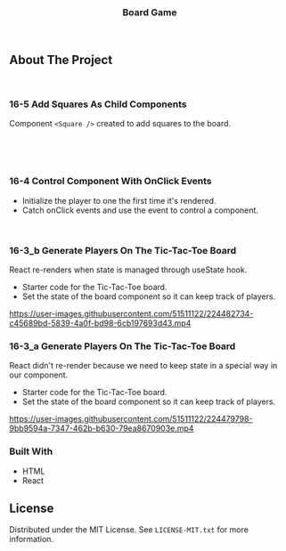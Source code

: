 
<h3 align="center">Board Game</h3>
</br>

## About The Project
    
<br/>

### 16-5      Add Squares As Child Components

Component `<Square />` created to add squares to the board.

![Alt text](./assets/game.drawio.svg)


<br>

### 16-4     Control Component With OnClick Events

- Initialize the player to one the first time it's rendered.
- Catch onClick events and use the event to control a component.

<br>



### 16-3_b    Generate Players On The Tic-Tac-Toe Board

React re-renders when state is managed through useState hook.

- Starter code for the Tic-Tac-Toe board.
- Set the state of the board component so it can keep track of players.




https://user-images.githubusercontent.com/51511122/224482734-c45689bd-5839-4a0f-bd98-6cb197693d43.mp4



### 16-3_a    Generate Players On The Tic-Tac-Toe Board


React didn't re-render because we need to keep state in a special way in our component.

- Starter code for the Tic-Tac-Toe board.
- Set the state of the board component so it can keep track of players.

https://user-images.githubusercontent.com/51511122/224479798-9bb9594a-7347-462b-b630-79ea8670903e.mp4



### Built With

- HTML
- React

## License

Distributed under the MIT License. See `LICENSE-MIT.txt` for more information.



